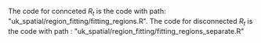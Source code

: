 The code for connceted $R_t$ is the code with path: "uk_spatial/region_fitting/fitting_regions.R". 
The code for disconnected $R_t$ is the code with path : "uk_spatial/region_fitting/fitting_regions_separate.R"
